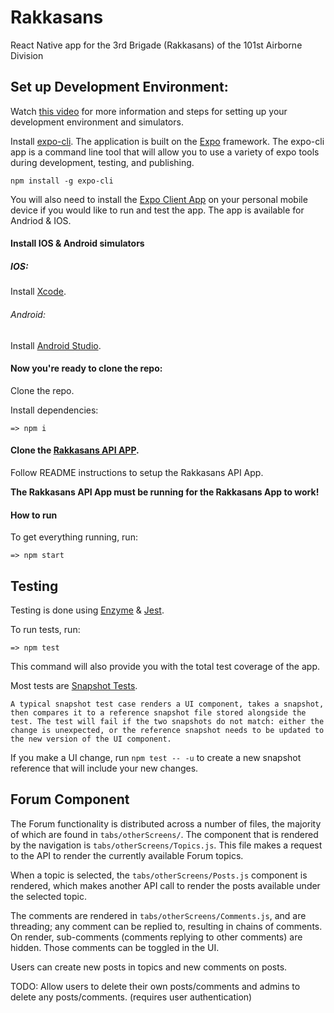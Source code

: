 # Rakkasans
React Native app for the 3rd Brigade (Rakkasans) of the 101st Airborne Division


## Set up Development Environment:
Watch [this video](https://youtu.be/0-S5a0eXPoc?t=380) for more information and steps for setting up your development environment and simulators.


Install [expo-cli](https://docs.expo.io/workflow/expo-cli/). The application is built on the [Expo](https://expo.io/) framework. The expo-cli app is a command line tool that will allow you to use a variety of expo tools during development, testing, and publishing.

```
npm install -g expo-cli
```

You will also need to install the [Expo Client App](https://expo.io/tools#client) on your personal mobile device if you would like to run and test the app. The app is available for Andriod & IOS.

#### Install IOS & Android simulators
##### IOS:
Install [Xcode](https://apps.apple.com/us/app/xcode/id497799835?mt=12).


###### Android:
Install [Android Studio](https://developer.android.com/studio).


#### Now you're ready to clone the repo:
Clone the repo.


Install dependencies:

```
=> npm i
```

#### Clone the [Rakkasans API APP](https://github.com/MLH-Fellowship/rakkasansApi).
Follow README instructions to setup the Rakkasans API App.

**The Rakkasans API App must be running for the Rakkasans App to work!**


#### How to run
To get everything running, run:

```
=> npm start
```


## Testing
Testing is done using [Enzyme](https://enzymejs.github.io/enzyme/) & [Jest](https://jestjs.io/).

To run tests, run:

```
=> npm test
```

This command will also provide you with the total test coverage of the app.

Most tests are [Snapshot Tests](https://jestjs.io/docs/en/snapshot-testing#:~:text=Snapshot%20tests%20are%20a%20very,file%20stored%20alongside%20the%20test.).

```
A typical snapshot test case renders a UI component, takes a snapshot, then compares it to a reference snapshot file stored alongside the test. The test will fail if the two snapshots do not match: either the change is unexpected, or the reference snapshot needs to be updated to the new version of the UI component.
```
If you make a UI change, run `npm test -- -u` to create a new snapshot reference that will include your new changes.


## Forum Component
The Forum functionality is distributed across a number of files, the majority of which are found in `tabs/otherScreens/`. The component that is rendered by the navigation is `tabs/otherScreens/Topics.js`. This file makes a request to the API to render the currently available Forum topics.

When a topic is selected, the `tabs/otherScreens/Posts.js` component is rendered, which makes another API call to render the posts available under the selected topic.

The comments are rendered in `tabs/otherScreens/Comments.js`, and are threading; any comment can be replied to, resulting in chains of comments. On render, sub-comments (comments replying to other comments) are hidden. Those comments can be toggled in the UI.

Users can create new posts in topics and new comments on posts.

TODO: Allow users to delete their own posts/comments and admins to delete any posts/comments. (requires user authentication)
